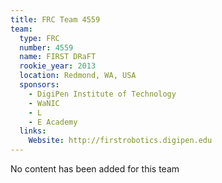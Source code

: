 ```yaml
---
title: FRC Team 4559
team:
  type: FRC
  number: 4559
  name: FIRST DRaFT
  rookie_year: 2013
  location: Redmond, WA, USA
  sponsors:
    - DigiPen Institute of Technology
    - WaNIC
    - L
    - E Academy
  links:
    Website: http://firstrobotics.digipen.edu
---
```

No content has been added for this team